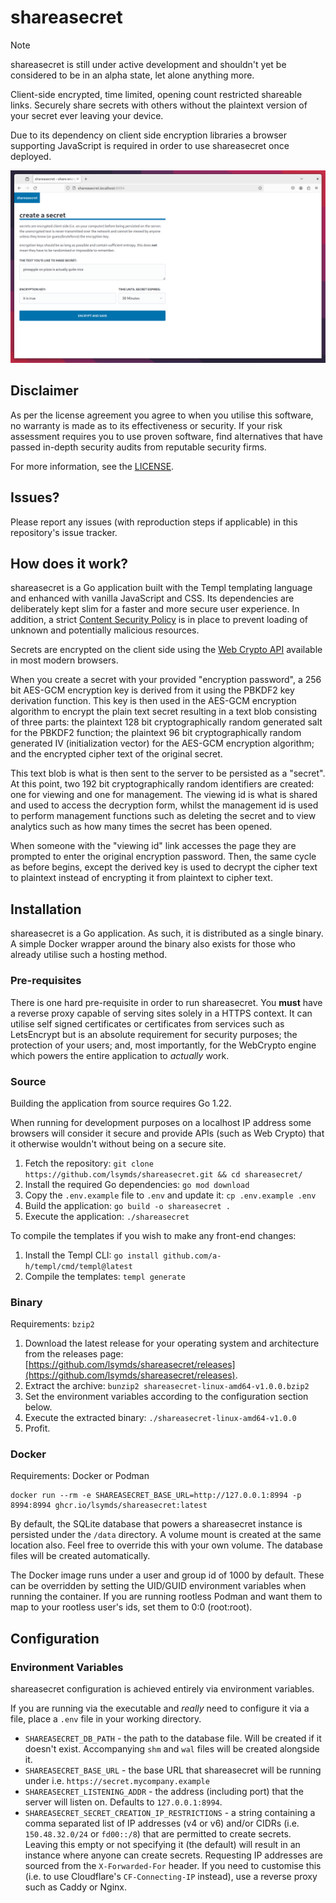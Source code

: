 # shareasecret

> [!NOTE]
> shareasecret is still under active development and shouldn't yet be considered to be in an alpha state, let alone anything more.

Client-side encrypted, time limited, opening count restricted shareable links. Securely share secrets with others
without the plaintext version of your secret ever leaving your device.

Due to its dependency on client side encryption libraries a browser supporting JavaScript is required in order to use
shareasecret once deployed.

![A screenshot of the landing page of a hosted shareasecret instance](/assets/screenshot.png)

## Disclaimer

As per the license agreement you agree to when you utilise this software, no warranty is made as to its effectiveness
or security. If your risk assessment requires you to use proven software, find alternatives that have passed in-depth
security audits from reputable security firms.

For more information, see the [LICENSE](/LICENSE).

## Issues?

Please report any issues (with reproduction steps if applicable) in this repository's issue tracker.

## How does it work?

shareasecret is a Go application built with the Templ templating language and enhanced with vanilla JavaScript and CSS.
Its dependencies are deliberately kept slim for a faster and more secure user experience. In addition, a strict
[Content Security Policy](https://developer.mozilla.org/en-US/docs/Web/HTTP/CSP) is in place to prevent loading of
unknown and potentially malicious resources.

Secrets are encrypted on the client side using the [Web Crypto API](https://developer.mozilla.org/en-US/docs/Web/API/Web_Crypto_API)
available in most modern browsers.

When you create a secret with your provided "encryption password", a 256 bit AES-GCM encryption key is derived from it
using the PBKDF2 key derivation function. This key is then used in the AES-GCM encryption algorithm to encrypt the plain
text secret resulting in a text blob consisting of three parts: the plaintext 128 bit cryptographically random generated
salt for the PBKDF2 function; the plaintext 96 bit cryptographically random generated IV (initialization vector) for
the AES-GCM encryption algorithm; and the encrypted cipher text of the original secret.

This text blob is what is then sent to the server to be persisted as a "secret". At this point, two 192 bit
cryptographically random identifiers are created: one for viewing and one for management. The viewing id is
what is shared and used to access the decryption form, whilst the management id is used to perform management functions
such as deleting the secret and to view analytics such as how many times the secret has been opened.

When someone with the "viewing id" link accesses the page they are prompted to enter the original encryption password.
Then, the same cycle as before begins, except the derived key is used to decrypt the cipher text to plaintext instead
of encrypting it from plaintext to cipher text.

## Installation

shareasecret is a Go application. As such, it is distributed as a single binary. A simple Docker wrapper around the
binary also exists for those who already utilise such a hosting method.

### Pre-requisites

There is one hard pre-requisite in order to run shareasecret. You **must** have a reverse proxy capable of serving
sites solely in a HTTPS context. It can utilise self signed certificates or certificates from services such as
LetsEncrypt but is an absolute requirement for security purposes; the protection of your users; and, most importantly,
for the WebCrypto engine which powers the entire application to _actually_ work.

### Source

Building the application from source requires Go 1.22.

When running for development purposes on a localhost IP address some browsers will consider it secure and provide APIs
(such as Web Crypto) that it otherwise wouldn't without being on a secure site.

1. Fetch the repository: `git clone https://github.com/lsymds/shareasecret.git && cd shareasecret/`
2. Install the required Go dependencies: `go mod download`
3. Copy the `.env.example` file to `.env` and update it: `cp .env.example .env`
4. Build the application: `go build -o shareasecret .`
5. Execute the application: `./shareasecret`

To compile the templates if you wish to make any front-end changes:

1. Install the Templ CLI: `go install github.com/a-h/templ/cmd/templ@latest`
2. Compile the templates: `templ generate`

### Binary

Requirements: `bzip2`

1. Download the latest release for your operating system and architecture from the releases page:
   [https://github.com/lsymds/shareasecret/releases](https://github.com/lsymds/shareasecret/releases).
2. Extract the archive: `bunzip2 shareasecret-linux-amd64-v1.0.0.bzip2`
3. Set the environment variables according to the configuration section below.
4. Execute the extracted binary: `./shareasecret-linux-amd64-v1.0.0`
5. Profit.

### Docker

Requirements: Docker or Podman

```
docker run --rm -e SHAREASECRET_BASE_URL=http://127.0.0.1:8994 -p 8994:8994 ghcr.io/lsymds/shareasecret:latest
```

By default, the SQLite database that powers a shareasecret instance is persisted under the `/data` directory. A volume
mount is created at the same location also. Feel free to override this with your own volume. The database files will
be created automatically.

The Docker image runs under a user and group id of 1000 by default. These can be overridden by setting the UID/GUID
environment variables when running the container. If you are running rootless Podman and want them to map to your
rootless user's ids, set them to 0:0 (root:root).

## Configuration

### Environment Variables

shareasecret configuration is achieved entirely via environment variables.

If you are running via the executable and _really_ need to configure it via a file, place a `.env` file in your working
directory.

- `SHAREASECRET_DB_PATH` - the path to the database file. Will be created if it doesn't exist. Accompanying `shm` and
  `wal` files will be created alongside it.
- `SHAREASECRET_BASE_URL` - the base URL that shareasecret will be running under i.e. `https://secret.mycompany.example`
- `SHAREASECRET_LISTENING_ADDR` - the address (including port) that the server will listen on. Defaults to
  `127.0.0.1:8994`.
- `SHAREASECRET_SECRET_CREATION_IP_RESTRICTIONS` - a string containing a comma separated list of IP addresses (v4 or v6)
  and/or CIDRs (i.e. `150.48.32.0/24` or `fd00::/8`) that are permitted to create secrets. Leaving this empty or not
  specifying it (the default) will result in an instance where anyone can create secrets. Requesting IP addresses are
  sourced from the `X-Forwarded-For` header. If you need to customise this (i.e. to use Cloudflare's `CF-Connecting-IP`
  instead), use a reverse proxy such as Caddy or Nginx.

